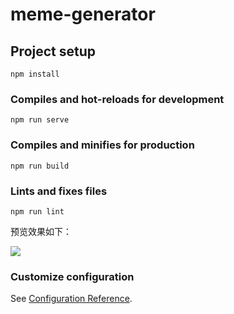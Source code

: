 # meme-generator

## Project setup
```
npm install
```

### Compiles and hot-reloads for development
```
npm run serve
```

### Compiles and minifies for production
```
npm run build
```

### Lints and fixes files
```
npm run lint
```

预览效果如下：

![](/bangdream_meme/test.png)

### Customize configuration
See [Configuration Reference](https://cli.vuejs.org/config/).
